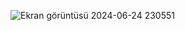 ![Ekran görüntüsü 2024-06-24 230551](https://github.com/Deryaglmz/DovuzKurlariBotUygulamasi/assets/129391768/76ad9d28-7bff-4129-bf18-2166921e2eef)
